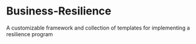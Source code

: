 # Business-Resilience
A customizable framework and collection of templates for implementing a resilience program
